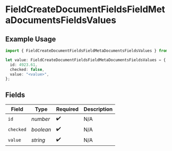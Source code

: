 # FieldCreateDocumentFieldsFieldMetaDocumentsFieldsValues

## Example Usage

```typescript
import { FieldCreateDocumentFieldsFieldMetaDocumentsFieldsValues } from "@documenso/sdk-typescript/models/operations";

let value: FieldCreateDocumentFieldsFieldMetaDocumentsFieldsValues = {
  id: 4923.61,
  checked: false,
  value: "<value>",
};
```

## Fields

| Field              | Type               | Required           | Description        |
| ------------------ | ------------------ | ------------------ | ------------------ |
| `id`               | *number*           | :heavy_check_mark: | N/A                |
| `checked`          | *boolean*          | :heavy_check_mark: | N/A                |
| `value`            | *string*           | :heavy_check_mark: | N/A                |